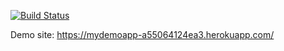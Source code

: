 [![Build Status](https://app.travis-ci.com/codecat06/myDemoApp.svg?token=MNZ2qHkX3S9jDr3y7zHV&branch=master)](https://app.travis-ci.com/codecat06/myDemoApp)

Demo site: https://mydemoapp-a55064124ea3.herokuapp.com/

